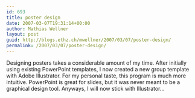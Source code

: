 ```yaml
---
id: 693
title: poster design
date: 2007-03-07T19:31:14+00:00
author: Mathias Wellner
layout: post
guid: http://blogs.ethz.ch/mwellner/2007/03/07/poster-design/
permalink: /2007/03/07/poster-design/
---
```

Designing posters takes a considerable amount of my time. After initially using existing PowerPoint templates, I now created a new group template with Adobe Illustrator. For my personal taste, this program is much more intuitive. PowerPoint is great for slides, but it was never meant to be a graphical design tool. Anyways, I will now stick with Illustrator&#8230;
